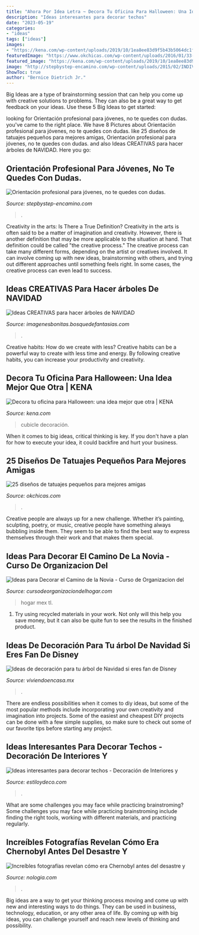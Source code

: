 ```yaml
---
title: "Ahora Por Idea Letra ~ Decora Tu Oficina Para Halloween: Una Idea Mejor Que Otra"
description: "Ideas interesantes para decorar techos"
date: "2023-05-19"
categories:
- "ideas"
tags: ["ideas"]
images:
- "https://kena.com/wp-content/uploads/2019/10/1ea8ee83d9f5b43b5064dc1f0c395605.jpg"
featuredImage: "https://www.okchicas.com/wp-content/uploads/2016/01/33-tatuajes-sólo-para-mejores-amigas-10.jpg"
featured_image: "https://kena.com/wp-content/uploads/2019/10/1ea8ee83d9f5b43b5064dc1f0c395605.jpg"
image: "http://stepbystep-encamino.com/wp-content/uploads/2015/02/INDIVIDUAL1-web.jpg"
ShowToc: true
author: "Bernice Dietrich Jr."
---
```



Big Ideas are a type of brainstorming session that can help you come up with creative solutions to problems. They can also be a great way to get feedback on your ideas. Use these 5 Big Ideas to get started: 

	

		
looking for Orientación profesional para jóvenes, no te quedes con dudas. you've came to the right place. We have 8 Pictures about Orientación profesional para jóvenes, no te quedes con dudas. like 25 diseños de tatuajes pequeños para mejores amigas, Orientación profesional para jóvenes, no te quedes con dudas. and also Ideas CREATIVAS para hacer árboles de NAVIDAD. Here you go:
		
    
## Orientación Profesional Para Jóvenes, No Te Quedes Con Dudas.

<img loading=lazy src="http://stepbystep-encamino.com/wp-content/uploads/2015/02/INDIVIDUAL1-web.jpg" onerror="this.onerror=null;this.src='https://tse1.mm.bing.net/th?id=OIP.SZnhPdO-tSTUdvxf0zh-7AHaE8&amp;pid=15.1';" alt="Orientación profesional para jóvenes, no te quedes con dudas.">

_Source: stepbystep-encamino.com_

>. 

	

Creativity in the arts: Is There a True Definition?
Creativity in the arts is often said to be a matter of imagination and creativity. However, there is another definition that may be more applicable to the situation at hand. That definition could be called "the creative process." The creative process can take many different forms, depending on the artist or creatives involved. It can involve coming up with new ideas, brainstorming with others, and trying out different approaches until something feels right. In some cases, the creative process can even lead to success.

    
## Ideas CREATIVAS Para Hacer árboles De NAVIDAD

<img loading=lazy src="https://imagenesbonitas.bosquedefantasias.com/wp-content/uploads/2020/11/ideas-árboles-navidad-1.jpg" onerror="this.onerror=null;this.src='https://tse1.mm.bing.net/th?id=OIP.hXCIvi0bZP6WHAemAqd16QHaNJ&amp;pid=15.1';" alt="Ideas CREATIVAS para hacer árboles de NAVIDAD">

_Source: imagenesbonitas.bosquedefantasias.com_

>. 

	

Creative habits: How do we create with less?
Creative habits can be a powerful way to create with less time and energy. By following creative habits, you can increase your productivity and creativity.

    
## Decora Tu Oficina Para Halloween: Una Idea Mejor Que Otra | KENA

<img loading=lazy src="https://kena.com/wp-content/uploads/2019/10/1ea8ee83d9f5b43b5064dc1f0c395605.jpg" onerror="this.onerror=null;this.src='https://tse3.mm.bing.net/th?id=OIP.JJLJeJ9l_bKfjqtUCSmrzAHaJ4&amp;pid=15.1';" alt="Decora tu oficina para Halloween: una idea mejor que otra | KENA">

_Source: kena.com_

>cubicle decoración. 

	

When it comes to big ideas, critical thinking is key. If you don't have a plan for how to execute your idea, it could backfire and hurt your business.

    
## 25 Diseños De Tatuajes Pequeños Para Mejores Amigas

<img loading=lazy src="https://www.okchicas.com/wp-content/uploads/2016/01/33-tatuajes-sólo-para-mejores-amigas-10.jpg" onerror="this.onerror=null;this.src='https://tse4.mm.bing.net/th?id=OIP.4O5zc2uGSQSa0TpYs5QQCQAAAA&amp;pid=15.1';" alt="25 diseños de tatuajes pequeños para mejores amigas">

_Source: okchicas.com_

>. 

	

Creative people are always up for a new challenge. Whether it’s painting, sculpting, poetry, or music, creative people have something always bubbling inside them. They seem to be able to find the best way to express themselves through their work and that makes them special.

    
## Ideas Para Decorar El Camino De La Novia - Curso De Organizacion Del

<img loading=lazy src="https://cursodeorganizaciondelhogar.com/wp-content/uploads/2017/09/ideas-para-decorar-el-camino-de-la-novia-18.jpg" onerror="this.onerror=null;this.src='https://tse3.mm.bing.net/th?id=OIP.daFly4a_8fyC3YkqyIGzYgHaKX&amp;pid=15.1';" alt="Ideas para Decorar el Camino de la Novia - Curso de Organizacion del">

_Source: cursodeorganizaciondelhogar.com_

>hogar mex tl. 

	

1) Try using recycled materials in your work. Not only will this help you save money, but it can also be quite fun to see the results in the finished product.

    
## Ideas De Decoración Para Tu árbol De Navidad Si Eres Fan De Disney

<img loading=lazy src="https://i2.wp.com/www.viviendoencasa.mx/wp-content/uploads/2020/11/cenicienta-decoracion.jpg?resize=700%2C933&amp;ssl=1" onerror="this.onerror=null;this.src='https://tse2.mm.bing.net/th?id=OIP.wZmhEzVq7mb4x_46HSoWRgHaJ3&amp;pid=15.1';" alt="Ideas de decoración para tu árbol de Navidad si eres fan de Disney">

_Source: viviendoencasa.mx_

>. 

	

There are endless possibilities when it comes to diy ideas, but some of the most popular methods include incorporating your own creativity and imagination into projects. Some of the easiest and cheapest DIY projects can be done with a few simple supplies, so make sure to check out some of our favorite tips before starting any project.

    
## Ideas Interesantes Para Decorar Techos - Decoración De Interiores Y

<img loading=lazy src="https://www.estiloydeco.com/wp-content/uploads/2016/05/ideas-para-techos-9.jpg" onerror="this.onerror=null;this.src='https://tse2.mm.bing.net/th?id=OIP.kY6aRTXdwW5bdTXCbRpntAHaJ4&amp;pid=15.1';" alt="Ideas interesantes para decorar techos - Decoración de Interiores y">

_Source: estiloydeco.com_

>. 

	

What are some challenges you may face while practicing brainstroming?
Some challenges you may face while practicing brainstroming include finding the right tools, working with different materials, and practicing regularly.

    
## Increíbles Fotografías Revelan Cómo Era Chernobyl Antes Del Desastre Y

<img loading=lazy src="http://nologia.com/wp-content/uploads/2011/04/chernobyl-antes-despues-4.jpg" onerror="this.onerror=null;this.src='https://tse1.mm.bing.net/th?id=OIP.DnSs9g-mj0xtbprfqG5_dQHaEQ&amp;pid=15.1';" alt="Increíbles fotografías revelan cómo era Chernobyl antes del desastre y">

_Source: nologia.com_

>. 

	

Big ideas are a way to get your thinking process moving and come up with new and interesting ways to do things. They can be used in business, technology, education, or any other area of life. By coming up with big ideas, you can challenge yourself and reach new levels of thinking and possibility.

